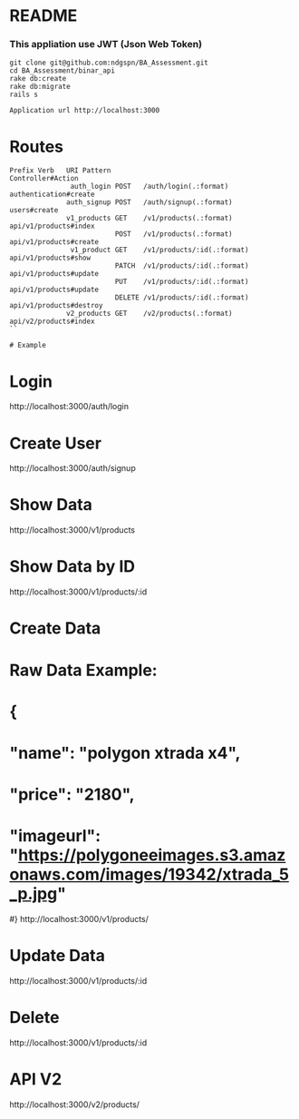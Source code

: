 # README

### This appliation use JWT (Json Web Token)
```
git clone git@github.com:ndgspn/BA_Assessment.git
cd BA_Assessment/binar_api
rake db:create
rake db:migrate
rails s

Application url http://localhost:3000

```

# Routes
```
Prefix Verb   URI Pattern                                                                              Controller#Action
               auth_login POST   /auth/login(.:format)                                                                    authentication#create
              auth_signup POST   /auth/signup(.:format)                                                                   users#create
              v1_products GET    /v1/products(.:format)                                                                   api/v1/products#index
                          POST   /v1/products(.:format)                                                                   api/v1/products#create
               v1_product GET    /v1/products/:id(.:format)                                                               api/v1/products#show
                          PATCH  /v1/products/:id(.:format)                                                               api/v1/products#update
                          PUT    /v1/products/:id(.:format)                                                               api/v1/products#update
                          DELETE /v1/products/:id(.:format)                                                               api/v1/products#destroy
              v2_products GET    /v2/products(.:format)                                                                   api/v2/products#index
``

# Example

```
# Login
http://localhost:3000/auth/login

# Create User
http://localhost:3000/auth/signup

# Show Data
http://localhost:3000/v1/products

# Show Data by ID
http://localhost:3000/v1/products/:id

# Create Data
# Raw Data Example:
# {
#    "name": "polygon xtrada x4",
#    "price": "2180",
#    "imageurl": "https://polygoneeimages.s3.amazonaws.com/images/19342/xtrada_5_p.jpg"
#}
http://localhost:3000/v1/products/

# Update Data
http://localhost:3000/v1/products/:id

# Delete
http://localhost:3000/v1/products/:id


# API V2
http://localhost:3000/v2/products/
```
